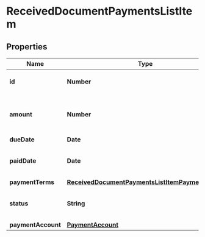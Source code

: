 # ReceivedDocumentPaymentsListItem

## Properties

Name | Type | Description | Notes
------------ | ------------- | ------------- | -------------
**id** | **Number** | Received document payment id | [optional] 
**amount** | **Number** | Received document payment total amount | [optional] 
**dueDate** | **Date** | Due date | [optional] 
**paidDate** | **Date** | Received document payment paid date | [optional] 
**paymentTerms** | [**ReceivedDocumentPaymentsListItemPaymentTerms**](ReceivedDocumentPaymentsListItemPaymentTerms.md) |  | [optional] 
**status** | **String** | Received document payment status | [optional] 
**paymentAccount** | [**PaymentAccount**](PaymentAccount.md) |  | [optional] 


